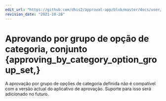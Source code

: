 ```yaml
---
edit_url: "https://github.com/dhis2/approval-app/blob/master/docs/user/approving_by_category_option_group_set.md"
revision_date: "2021-10-28"
---
```


# Aprovando por grupo de opção de categoria, conjunto {approving_by_category_option_group_set,}

A aprovação por grupo de opções de categoria definida não é compatível com a versão actual do aplicativo de aprovação. Suporte para isso será adicionado no futuro.
